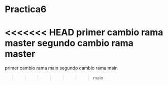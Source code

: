 # Practica6
<<<<<<< HEAD
primer cambio rama master
segundo cambio rama master
=======
primer cambio rama main
segundo cambio rama main
>>>>>>> main
